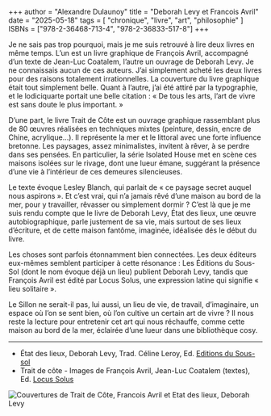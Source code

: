 +++
author = "Alexandre Dulaunoy"
title = "Deborah Levy et Francois Avril"
date = "2025-05-18"
tags = [
    "chronique", "livre", "art", "philosophie"
]
ISBNs = ["978-2-36468-713-4", "978-2-36833-517-8"]
+++

Je ne sais pas trop pourquoi, mais je me suis retrouvé à lire deux livres en même temps. L’un est un livre graphique de François Avril, accompagné d’un texte de Jean-Luc Coatalem, l’autre un ouvrage de Deborah Levy. Je ne connaissais aucun de ces auteurs. J’ai simplement acheté les deux livres pour des raisons totalement irrationnelles. La couverture du livre graphique était tout simplement belle. Quant à l’autre, j’ai été attiré par la typographie, et le lodiciquarte portait une belle citation : « De tous les arts, l’art de vivre est sans doute le plus important. »

D’une part, le livre Trait de Côte est un ouvrage graphique rassemblant plus de 80 œuvres réalisées en techniques mixtes (peinture, dessin, encre de Chine, acrylique…). Il représente la mer et le littoral avec une forte influence bretonne. Les paysages, assez minimalistes, invitent à rêver, à se perdre dans ses pensées. En particulier, la série Isolated House met en scène ces maisons isolées sur le rivage, dont une lueur émane, suggérant la présence d’une vie à l’intérieur de ces demeures silencieuses.

Le texte évoque Lesley Blanch, qui parlait de « ce paysage secret auquel nous aspirons ». Et c’est vrai, qui n’a jamais rêvé d’une maison au bord de la mer, pour y travailler, rêvasser ou simplement dormir ? C’est là que je me suis rendu compte que le livre de Deborah Levy, État des lieux, une œuvre autobiographique, parle justement de sa vie, mais surtout de ses lieux d’écriture, et de cette maison fantôme, imaginée, idéalisée dés le début du livre.

Les choses sont parfois étonnamment bien connectées. Les deux éditeurs eux-mêmes semblent participer à cette résonance : Les Éditions du Sous-Sol (dont le nom évoque déjà un lieu) publient Deborah Levy, tandis que François Avril est édité par Locus Solus, une expression latine qui signifie « lieu solitaire ».

Le Sillon ne serait-il pas, lui aussi, un lieu de vie, de travail, d’imaginaire, un espace où l’on se sent bien, où l’on cultive un certain art de vivre ? Il nous reste la lecture pour entretenir cet art qui nous réchauffe, comme cette maison au bord de la mer, éclairée d’une lueur dans une bibliothèque cosy.

---

- État des lieux, Deborah Levy, Trad. Céline Leroy, Ed. [Editions du Sous-sol](https://editions-du-sous-sol.com/)
- Trait de côte - Images de François Avril, Jean-Luc Coatalem (textes), Ed. [Locus Solus](https://www.locus-solus.fr/)

![Couvertures de Trait de Côte, Francois Avril et Etat des lieux, Deborah Levy](/images/levy-avril.jpeg)
